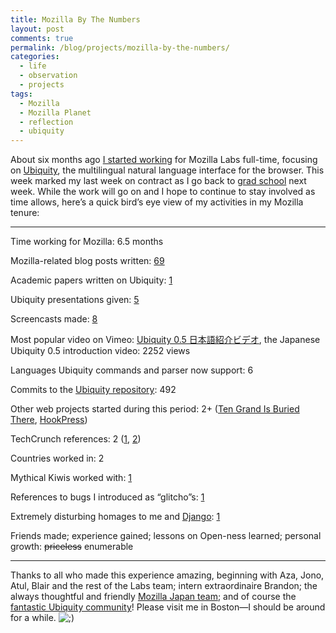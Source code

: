 ```yaml
---
title: Mozilla By The Numbers
layout: post
comments: true
permalink: /blog/projects/mozilla-by-the-numbers/
categories:
  - life
  - observation
  - projects
tags:
  - Mozilla
  - Mozilla Planet
  - reflection
  - ubiquity
---
```

About six months ago [I started working][1] for Mozilla Labs full-time, focusing on [Ubiquity][2], the multilingual natural language interface for the browser. This week marked my last week on contract as I go back to [grad school][3] next week. While the work will go on and I hope to continue to stay involved as time allows, here&#8217;s a quick bird&#8217;s eye view of my activities in my Mozilla tenure:

* * *

Time working for Mozilla: 6.5 months

Mozilla-related blog posts written: [69][4]

Academic papers written on Ubiquity: [1][5]

Ubiquity presentations given: [5][6]

Screencasts made: [8][7]

Most popular video on Vimeo: [Ubiquity 0.5 日本語紹介ビデオ][8], the Japanese Ubiquity 0.5 introduction video: 2252 views

Languages Ubiquity commands and parser now support: 6

Commits to the [Ubiquity repository][9]: 492

Other web projects started during this period: 2+ ([Ten Grand Is Buried There][10], [HookPress][11])

TechCrunch references: 2 ([1][12], [2][13])

Countries worked in: 2

Mythical Kiwis worked with: [1][14]

References to bugs I introduced as &#8220;glitcho&#8221;s: [1][15]

Extremely disturbing homages to me and [Django][16]: [1][17]

Friends made; experience gained; lessons on Open-ness learned; personal growth: <strike>priceless</strike> enumerable

* * *

Thanks to all who made this experience amazing, beginning with Aza, Jono, Atul, Blair and the rest of the Labs team; intern extraordinaire Brandon; the always thoughtful and friendly [Mozilla Japan team][18]; and of course the [fantastic Ubiquity community][19]! Please visit me in Boston—I should be around for a while. <img src="http://mitcho.com/blog/wp-includes/images/smilies/icon_wink.gif" alt=";)" class="wp-smiley" />

 [1]: http://mitcho.com/blog/projects/how-natural-should-a-natural-interface-be/
 [2]: http://ubiquity.mozilla.com
 [3]: http://web.mit.edu/linguistics/
 [4]: http://mitcho.com/blog/tag/mozilla-planet
 [5]: http://mitcho.com/academic/erlewine-sigir.pdf
 [6]: http://www.slideshare.net/mitcho
 [7]: http://vimeo.com/mitchoyoshitaka/videos
 [8]: http://vimeo.com/5420966
 [9]: https://ubiquity.mozilla.com/hg/ubiquity-firefox/
 [10]: http://tengrandisburiedthere.com
 [11]: http://mitcho.com/code/hookpress/
 [12]: http://www.techcrunch.com/2009/06/10/geeksonaplane-meet-tokyo-20-learn-about-the-relation-between-the-web-language/
 [13]: http://www.techcrunch.com/2009/06/18/mozilla-shows-microsoft-where-10000-is-buried/
 [14]: http://theunfocused.net/
 [15]: https://ubiquity.mozilla.com/hg/ubiquity-firefox/rev/79d40b35ea2b
 [16]: http://dl-client.getdropbox.com/u/10320/django/wallpaper/magic-pony-django-wallpaper.png
 [17]: http://users.skumleren.net/cers/mitchopony.png
 [18]: http://mozilla.jp
 [19]: http://groups.google.com/group/ubiquity-firefox